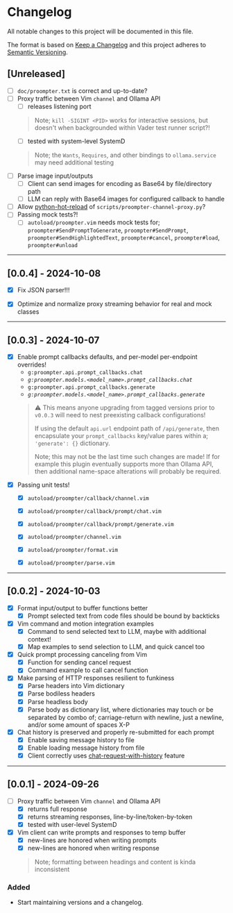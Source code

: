 # Changelog
[heading__changelog]: #changelog


All notable changes to this project will be documented in this file.

The format is based on [Keep a Changelog][] and this project adheres to
[Semantic Versioning][].


## [Unreleased]
[heading__unreleased]: #unreleased


- [ ] `doc/proompter.txt` is correct and up-to-date?
- [ ] Proxy traffic between Vim `channel` and Ollama API
  - [ ] releases listening port
   > Note; `kill -SIGINT <PID>` works for interactive sessions, but doesn't
   > when backgrounded within Vader test runner script?!
  - [ ] tested with system-level SystemD
   > Note; the `Wants`, `Requires`, and other bindings to `ollama.service` may
   > need additional testing
- [ ] Parse image input/outputs
  - [ ] Client can send images for encoding as Base64 by file/directory path
  - [ ] LLM can reply with Base64 images for configured callback to handle
- [ ] Allow [python-hot-reload][] of `scripts/proompter-channel-proxy.py`?
- [ ] Passing mock tests?!
  - [ ] `autoload/proompter.vim` needs mock tests for; `proompter#SendPromptToGenerate`, `proompter#SendPrompt`, `proompter#SendHighlightedText`, `proompter#cancel`, `proompter#load`, `proompter#unload`

[python-hot-reload]: https://stackoverflow.com/questions/29960634/reload-the-currently-running-python-script


______


## [0.0.4] - 2024-10-08


- [X] Fix JSON parser!!!
- [X] Optimize and normalize proxy streaming behavior for real and mock classes


______


## [0.0.3] - 2024-10-07


- [X] Enable prompt callbacks defaults, and per-model per-endpoint overrides!
  - `g:proompter.api.prompt_callbacks.chat`
  - _`g:proompter.models.<model_name>.prompt_callbacks.chat`_
  - `g:proompter.api.prompt_callbacks.generate`
  - _`g:proompter.models.<model_name>.prompt_callbacks.generate`_
   > :warning: This means anyone upgrading from tagged versions prior to
   > `v0.0.3` will need to nest preexisting callback configurations!
   >
   > If using the default `api.url` endpoint path of `/api/generate`, then
   > encapsulate your `prompt_callbacks` key/value pares within a;
   > `'generate': {}` dictionary.
   >
   > Note; this may not be the last time such changes are made!  If for example
   > this plugin eventually supports more than Ollama API, then additional
   > name-space alterations will probably be required.
- [X] Passing unit tests!
  - [X] `autoload/proompter/callback/channel.vim`
  - [X] `autoload/proompter/callback/prompt/chat.vim`
  - [X] `autoload/proompter/callback/prompt/generate.vim`
  - [X] `autoload/proompter/channel.vim`
  - [X] `autoload/proompter/format.vim`
  - [X] `autoload/proompter/parse.vim`


______


## [0.0.2] - 2024-10-03


- [X] Format input/output to buffer functions better
  - [X] Prompt selected text from code files should be bound by backticks
- [X] Vim command and motion integration examples
  - [X] Command to send selected text to LLM, maybe with additional context!
  - [X] Map examples to send selection to LLM, and quick cancel too
- [X] Quick prompt processing canceling from Vim
  - [X] Function for sending cancel request
  - [X] Command example to call cancel function
- [X] Make parsing of HTTP responses resilient to funkiness
  - [X] Parse headers into Vim dictionary
  - [X] Parse bodiless headers
  - [X] Parse headless body
  - [X] Parse body as dictionary list, where dictionaries may touch or be
    separated by combo of; carriage-return with newline, just a newline, and/or
    some amount of spaces X-P
- [X] Chat history is preserved and properly re-submitted for each prompt
  - [X] Enable saving message history to file
  - [X] Enable loading message history from file
  - [X] Client correctly uses [chat-request-with-history][] feature

[chat-request-with-history]: https://github.com/ollama/ollama/blob/main/docs/api.md#chat-request-with-history


______


## [0.0.1] - 2024-09-26


- [ ] Proxy traffic between Vim `channel` and Ollama API
  - [X] returns full response
  - [X] returns streaming responses, line-by-line/token-by-token
  - [X] tested with user-level SystemD
- [X] Vim client can write prompts and responses to temp buffer
  - [x] new-lines are honored when writing prompts
  - [X] new-lines are honored when writing response
   > Note; formatting between headings and content is kinda inconsistent

### Added


- Start maintaining versions and a changelog.


[Keep a Changelog]: https://keepachangelog.com/en/1.0.0/
[Semantic Versioning]: https://semver.org/spec/v2.0.0.html


